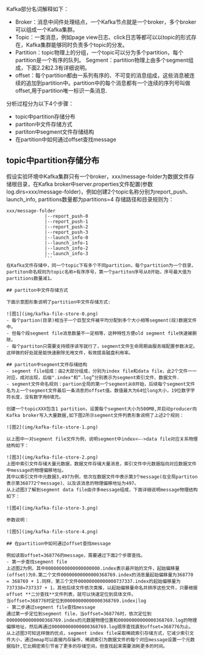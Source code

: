 Kafka部分名词解释如下：
- Broker：消息中间件处理结点，一个Kafka节点就是一个broker，多个broker可以组成一个Kafka集群。
- Topic：一类消息，例如page view日志、click日志等都可以以topic的形式存在，Kafka集群能够同时负责多个topic的分发。
- Partition：topic物理上的分组，一个topic可以分为多个partition，每个partition是一个有序的队列。
Segment：partition物理上由多个segment组成，下面2.2和2.3有详细说明。
- offset：每个partition都由一系列有序的、不可变的消息组成，这些消息被连续的追加到partition中。partition中的每个消息都有一个连续的序列号叫做offset,用于partition唯一标识一条消息.

分析过程分为以下4个步骤：
- topic中partition存储分布
- partiton中文件存储方式
- partiton中segment文件存储结构
- 在partition中如何通过offset查找message


## topic中partition存储分布

假设实验环境中Kafka集群只有一个broker，xxx/message-folder为数据文件存储根目录，在Kafka broker中server.properties文件配置(参数log.dirs=xxx/message-folder)，例如创建2个topic名称分别为report_push、launch_info, partitions数量都为partitions=4
存储路径和目录规则为：
```
xxx/message-folder
              |--report_push-0
              |--report_push-1
              |--report_push-2
              |--report_push-3
              |--launch_info-0
              |--launch_info-1
              |--launch_info-2
              |--launch_info-3
              ```
在Kafka文件存储中，同一个topic下有多个不同partition，每个partition为一个目录，partiton命名规则为topic名称+有序序号，第一个partiton序号从0开始，序号最大值为partitions数量减1。

## partiton中文件存储方式

下面示意图形象说明了partition中文件存储方式:

![图1](img/kafka-file-store-0.png)
- 每个partion(目录)相当于一个巨型文件被平均分配到多个大小相等segment(段)数据文件中。
- 但每个段segment file消息数量不一定相等，这种特性方便old segment file快速被删除。
- 每个partiton只需要支持顺序读写就行了，segment文件生命周期由服务端配置参数决定。
这样做的好处就是能快速删除无用文件，有效提高磁盘利用率。

## partiton中segment文件存储结构
- segment file组成：由2大部分组成，分别为index file和data file，此2个文件一一对应，成对出现，后缀".index"和“.log”分别表示为segment索引文件、数据文件.
- segment文件命名规则：partion全局的第一个segment从0开始，后续每个segment文件名为上一个segment文件最后一条消息的offset值。数值最大为64位long大小，19位数字字符长度，没有数字用0填充。

创建一个topicXXX包含1 partition，设置每个segment大小为500MB,并启动producer向Kafka broker写入大量数据,如下图2所示segment文件列表形象说明了上述2个规则：

![图2](img/kafka-file-store-1.png)

以上图中一对segment file文件为例，说明segment中index<—->data file对应关系物理结构如下：

![图3](img/kafka-file-store-2.png)
上图中索引文件存储大量元数据，数据文件存储大量消息，索引文件中元数据指向对应数据文件中message的物理偏移地址。
其中以索引文件中元数据3,497为例，依次在数据文件中表示第3个message(在全局partiton表示第368772个message)、以及该消息的物理偏移地址为497。
从上述图3了解到segment data file由许多message组成，下面详细说明message物理结构如下：

![图4](img/kafka-file-store-3.png)

参数说明：

![图5](img/kafka-file-store-4.png)

## 在partition中如何通过offset查找message

例如读取offset=368776的message，需要通过下面2个步骤查找。
- 第一步查找segment file
上述图2为例，其中00000000000000000000.index表示最开始的文件，起始偏移量(offset)为0.第二个文件00000000000000368769.index的消息量起始偏移量为368770 = 368769 + 1.同样，第三个文件00000000000000737337.index的起始偏移量为737338=737337 + 1，其他后续文件依次类推，以起始偏移量命名并排序这些文件，只要根据offset **二分查找**文件列表，就可以快速定位到具体文件。
当offset=368776时定位到00000000000000368769.index|log
- 第二步通过segment file查找message
通过第一步定位到segment file，当offset=368776时，依次定位到00000000000000368769.index的元数据物理位置和00000000000000368769.log的物理偏移地址，然后再通过00000000000000368769.log顺序查找直到offset=368776为止。
从上述图3可知这样做的优点，segment index file采取稀疏索引存储方式，它减少索引文件大小，通过mmap可以直接内存操作，稀疏索引为数据文件的每个对应message设置一个元数据指针,它比稠密索引节省了更多的存储空间，但查找起来需要消耗更多的时间。
